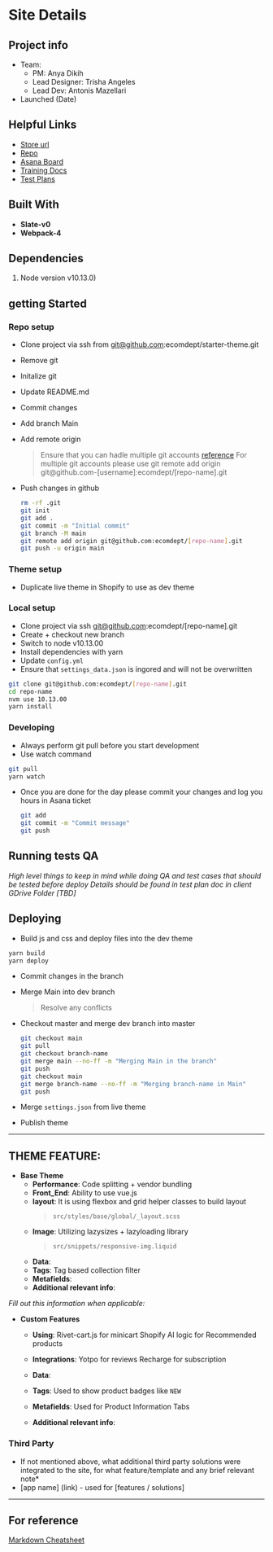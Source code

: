 # Site Details

## Project info
* Team: 
  * PM: Anya Dikih
  * Lead Designer: Trisha Angeles 
  * Lead Dev: Antonis Mazellari
* Launched (Date)


## Helpful Links
* [Store url](https://tomorrows-laundry.myshopify.com/)
* [Repo](https://starter-theme.myshopify.com/)
* [Asana Board](https://app.asana.com/0/1199692001989694/board)
* [Training Docs]()
* [Test Plans]()


## Built With
* __Slate-v0__  
* __Webpack-4__ 

  

## Dependencies
1. Node version v10.13.0)

## getting Started

### Repo setup
  * Clone project via ssh from git@github.com:ecomdept/starter-theme.git
  * Remove git
  * Initalize git 
  * Update README.md
  * Commit changes
  * Add branch Main
  * Add remote origin
    > Ensure that you can hadle multiple git accounts 
      [reference](https://gist.github.com/Jonalogy/54091c98946cfe4f8cdab2bea79430f9)
      For multiple git accounts please use git remote add origin git@github.com-[username]:ecomdept/[repo-name].git
  * Push changes in github
  
    ```bash
    rm -rf .git
    git init
    git add .
    git commit -m "Initial commit"
    git branch -M main
    git remote add origin git@github.com:ecomdept/[repo-name].git    
    git push -u origin main
    ```
### Theme setup
  * Duplicate live theme in Shopify to use as dev theme
### Local setup
  * Clone project via ssh git@github.com:ecomdept/[repo-name].git
  * Create + checkout new branch  
  * Switch to node v10.13.00
  * Install dependencies with yarn
  * Update `config.yml`
  * Ensure that `settings_data.json` is ingored and will not be overwritten

  ```bash
  git clone git@github.com:ecomdept/[repo-name].git
  cd repo-name  
  nvm use 10.13.00
  yarn install
  ```

### Developing
  * Always perform git pull before you start development
  * Use watch command 

  ```bash
  git pull
  yarn watch
  ```

  * Once you are done for the day please commit your changes and log you hours in Asana ticket

    ```bash
    git add
    git commit -m "Commit message"
    git push    
    ```    

## Running tests QA
*High level things to keep in mind while doing QA and test cases that should be tested before deploy*
*Details should be found in test plan doc in client GDrive Folder [TBD]*


## Deploying
  * Build js and css and deploy files into the dev theme

  ```bash
  yarn build
  yarn deploy
  ```    

  * Commit changes in the branch
  * Merge Main into dev branch
    > Resolve any conflicts
  * Checkout master and merge dev branch into master

    ```bash    
    git checkout main
    git pull
    git checkout branch-name
    git merge main --no-ff -m "Merging Main in the branch"
    git push
    git checkout main
    git merge branch-name --no-ff -m "Merging branch-name in Main"
    git push    
    ```    
  * Merge `settings.json` from live theme
  * Publish theme

---

## __THEME FEATURE__:
* __Base Theme__
  * __Performance__: Code splitting + vendor bundling
  * __Front_End__: Ability to use vue.js
  * __layout__: It is using flexbox and grid helper classes to build layout
    >  `src/styles/base/global/_layout.scss`
  * __Image__: Utilizing lazysizes + lazyloading library
    >  `src/snippets/responsive-img.liquid`
  * __Data__: 
  * __Tags__: 
    Tag based collection filter
  * __Metafields__: 
  * __Additional relevant info__: 


*Fill out this information when applicable:*
* __Custom Features__
  * __Using__: 
    Rivet-cart.js for minicart
    Shopify AI logic for Recommended products      
     
  * __Integrations__:
    Yotpo for reviews
    Recharge for subscription
  * __Data__: 
  * __Tags__: 
    Used to show product badges like `NEW`
  * __Metafields__: 
    Used for Product Information Tabs
  * __Additional relevant info__: 
### Third Party
* If not mentioned above, what additional third party solutions were integrated to the site, for what feature/template and any brief relevant note*
* [app name] (link) - used for [features / solutions] 
---

## For reference

[Markdown Cheatsheet](https://github.com/adam-p/markdown-here/wiki/Markdown-Cheatsheet)
